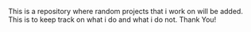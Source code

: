 This is a repository where random projects that i work on will be added.
This is to keep track on what i do and what i do not.
Thank You!


